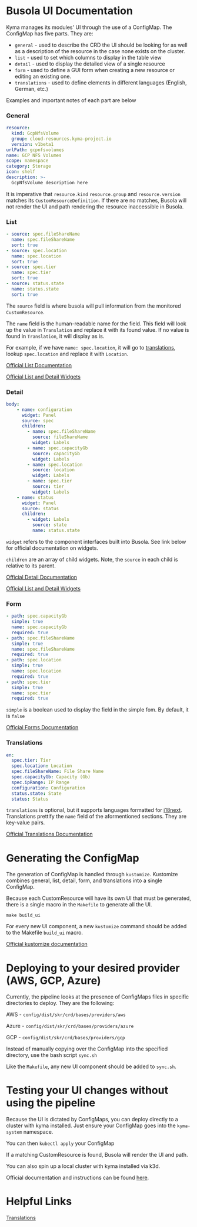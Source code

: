 # Busola UI Documentation

Kyma manages its modules' UI through the use of a ConfigMap. The ConfigMap has five parts. They are:


* `general` - used to describe the CRD the UI should be looking for as well as a description of the resource in the case none exists on the cluster.
* `list` - used to set which columns to display in the table view
* `detail` - used to display the detailed view of a single resource
* `form` - used to define a GUI form when creating a new resource or editing an existing one. 
* `translations` - used to define elements in different languages (English, German, etc.)

Examples and important notes of each part are below

### General
```yaml
resource:
  kind: GcpNfsVolume
  group: cloud-resources.kyma-project.io
  version: v1beta1
urlPath: gcpnfsvolumes
name: GCP NFS Volumes
scope: namespace
category: Storage
icon: shelf
description: >-
  GcpNfsVolume description here
```
It is imperative that `resource.kind` `resource.group` and `resource.version` matches its `CustomResourceDefinition`. If
there are no matches, Busola will not render the UI and path rendering the resource inaccessible in Busola.


### List
```yaml
- source: spec.fileShareName
  name: spec.fileShareName
  sort: true
- source: spec.location
  name: spec.location
  sort: true
- source: spec.tier
  name: spec.tier
  sort: true
- source: status.state
  name: status.state
  sort: true
```

The `source` field is where busola will pull information from the monitored `CustomResource`.

The `name` field is the human-readable name for the field. This field will look up the value in `Translation` and replace it with its found value.
If no value is found in `Translation`, it will display as is.

For example, if we have `name: spec.location`, it will go to [translations](#translations), lookup `spec.location` and replace it with `Location`.

[Official List Documentation](https://github.com/kyma-project/busola/blob/main/docs/extensibility/20-list-columns.md)

[Official List and Detail Widgets](https://github.com/kyma-project/busola/blob/main/docs/extensibility/50-list-and-details-widgets.md)

### Detail
```yaml
body:
    - name: configuration
      widget: Panel
      source: spec
      children:
        - name: spec.fileShareName
          source: fileShareName
          widget: Labels
        - name: spec.capacityGb
          source: capacityGb
          widget: Labels
        - name: spec.location
          source: location
          widget: Labels
        - name: spec.tier
          source: tier
          widget: Labels
    - name: status
      widget: Panel
      source: status
      children:
        - widget: Labels
          source: state
          name: status.state
```

`widget` refers to the component interfaces built into Busola. See link below for official documentation on widgets.

`children` are an array of child widgets. Note, the `source` in each child is relative to its parent.

[Official Detail Documentation](https://github.com/kyma-project/busola/blob/main/docs/extensibility/30-details-summary.md)

[Official List and Detail Widgets](https://github.com/kyma-project/busola/blob/main/docs/extensibility/50-list-and-details-widgets.md)

### Form
```yaml
- path: spec.capacityGb
  simple: true
  name: spec.capacityGb
  required: true
- path: spec.fileShareName
  simple: true
  name: spec.fileShareName
  required: true
- path: spec.location
  simple: true
  name: spec.location
  required: true
- path: spec.tier
  simple: true
  name: spec.tier
  required: true
```

`simple` is a boolean used to display the field in the simple fom. By default, it is `false`

[Official Forms Documentation](https://github.com/kyma-project/busola/blob/main/docs/extensibility/40-form-fields.md)

<a id="translations"></a>
### Translations
```yaml
en:
  spec.tier: Tier
  spec.location: Location
  spec.fileShareName: File Share Name
  spec.capacityGb: Capacity (Gb)
  spec.ipRange: IP Range
  configuration: Configuration
  status.state: State
  status: Status
```

`translations` is optional, but it supports languages formatted for [i18next](https://www.i18next.com/). Translations prettify the `name` field of the aformentioned sections.
They are key-value pairs.


[Official Translations Documentation](https://github.com/kyma-project/busola/blob/main/docs/extensibility/translations-section.md)


# Generating the ConfigMap

The generation of ConfigMap is handled through `kustomize`. Kustomize  combines general, list, detail, form, and translations
into a single ConfigMap.

Because each CustomResource will have its own UI that must be generated, there is a single macro in the `Makefile` to generate all the UI.

`make build_ui`

For every new UI component, a new `kustomize` command should be added to the Makefile `build_ui` macro.

[Official kustomize documentation](https://kustomize.io/)

# Deploying to your desired provider (AWS, GCP, Azure)

Currently, the pipeline looks at the presence of ConfigMaps files in specific directories to deploy. They are the following:

AWS - `config/dist/skr/crd/bases/providers/aws`

Azure - `config/dist/skr/crd/bases/providers/azure`

GCP - `config/dist/skr/crd/bases/providers/gcp`

Instead of manually copying over the ConfigMap into the specified directory, use the bash script `sync.sh`  

Like the `Makefile`, any new UI component should be added to `sync.sh`.


# Testing your UI changes without using the pipeline

Because the UI is dictated by ConfigMaps, you can deploy directly to a cluster with kyma installed. Just ensure your ConfigMap goes into the `kyma-system`
namespace. 

You can then `kubectl apply` your ConfigMap

If a matching CustomResource is found, Busola will render the UI and path.


You can also spin up a local cluster with kyma installed via k3d.

Official documentation and instructions can be found [here](https://kyma-project.io/#/02-get-started/01-quick-install).



# Helpful Links
[Translations](https://github.com/kyma-project/busola/blob/main/docs/extensibility/translations-section.md)